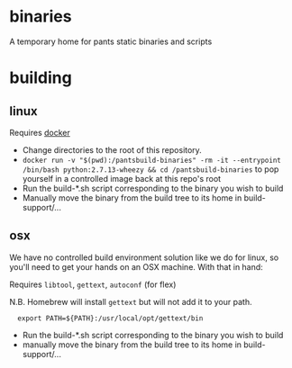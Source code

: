 binaries
========

A temporary home for pants static binaries and scripts

building
========

linux
-----

Requires [docker](https://www.docker.com/)

+ Change directories to the root of this repository.
+ `docker run -v "$(pwd):/pantsbuild-binaries" -rm -it --entrypoint /bin/bash python:2.7.13-wheezy && cd /pantsbuild-binaries` to pop yourself in a controlled image back at this repo's root
+ Run the build-\*.sh script corresponding to the binary you wish to build
+ Manually move the binary from the build tree to its home in build-support/...

osx
---

We have no controlled build environment solution like we do for linux, so you'll need to get your hands on an OSX machine.  With that in hand:

Requires `libtool`, `gettext`, `autoconf` (for flex)

N.B. Homebrew will install `gettext` but will not add it to your path.

      export PATH=${PATH}:/usr/local/opt/gettext/bin

+ Run the build-\*.sh script corresponding to the binary you wish to build
+ manually move the binary from the build tree to its home in build-support/...
